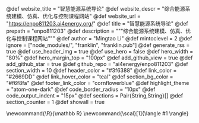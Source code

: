<!--
Add here global page variables to use throughout your website.
-->
@def website_title = "智慧能源系统导论"
@def website_descr = "综合能源系统建模、仿真、优化与控制课程网站"
@def website_url   = "https://enpo811203.ai4energy.org/"
@def title         = "智慧能源系统导论"
@def prepath       = "enpo811203"
@def description = """综合能源系统建模、仿真、优化与控制课程网站"""
@def author        = "Mingtao Li"
@def mintoclevel   = 2
@def ignore = ["node_modules/", "franklin", "franklin.pub"]
@def generate_rss = true
@def use_header_img     = true
@def use_hero           = false
@def hero_width         = "80%"
@def hero_margin_top    = "100px"
@def add_github_view  = true
@def add_github_star  = true
@def github_repo      = "ai4energy/enpo811203"
@def section_width = 10
@def header_color       = "#3f6388"
@def link_color         = "#2669DD"
@def link_hover_color   = "teal"
@def section_bg_color   = "#f6f8fa"
@def footer_link_color  = "cornflowerblue"
@def highlight_theme    = "atom-one-dark"
@def code_border_radius = "10px"
@def code_output_indent = "15px"
@def sections        = Pair{String,String}[]
@def section_counter = 1
@def showall         = true

<!--
Add here global latex commands to use throughout your pages.
-->
\newcommand{\R}{\mathbb R}
\newcommand{\scal}[1]{\langle #1 \rangle}